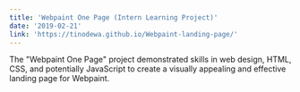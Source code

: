 ```yaml
---
title: 'Webpaint One Page (Intern Learning Project)'
date: '2019-02-21'
link: 'https://tinodewa.github.io/Webpaint-landing-page/'
---
```


The "Webpaint One Page" project demonstrated skills in web design, HTML, CSS, and potentially JavaScript to create a visually appealing and effective landing page for Webpaint.